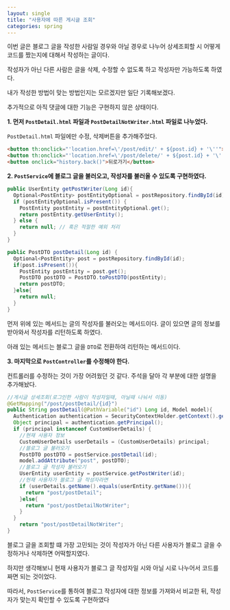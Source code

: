 ```yaml
---
layout: single
title: "사용자에 따른 게시글 조회"
categories: spring
---
```


이번 글은 블로그 글을 작성한 사람일 경우와 아닐 경우로 나누어 상세조회할 시 어떻게 코드를 짰는지에 대해서 작성하는 글이다. 

작성자가 아닌 다른 사람은 글을 삭제, 수정할 수 없도록 하고 작성자만 가능하도록 하였다.

내가 작성한 방법이 맞는 방법인지는 모르겠지만 일단 기록해보겠다.

추가적으로 아직 댓글에 대한 기능은 구현하지 않은 상태이다.

**1. 먼저 `PostDetail.html` 파일과 `PostDetailNotWriter.html` 파일로 나누었다.** 

`PostDetail.html` 파일에만 수정, 삭제버튼을 추가해주었다.

```html
<button th:onclick="'location.href=\'/post/edit/' + ${post.id} + '\''">수정하기</button>
<button th:onclick="'location.href=\'/post/delete/' + ${post.id} + '\''">삭제하기</button>
<button onclick="history.back()">뒤로가기</button>
```

**2. `PostService`에 블로그 글을 불러오고, 작성자를 불러올 수 있도록 구현하였다.**

```java
public UserEntity getPostWriter(Long id){
  Optional<PostEntity> postEntityOptional = postRepository.findById(id);
  if (postEntityOptional.isPresent()) {
    PostEntity postEntity = postEntityOptional.get();
    return postEntity.getUserEntity();
  } else {
    return null; // 혹은 적절한 예외 처리
  }
}

public PostDTO postDetail(Long id) {
  Optional<PostEntity> post = postRepository.findById(id);
  if(post.isPresent()){
    PostEntity postEntity = post.get();
    PostDTO postDTO = PostDTO.toPostDTO(postEntity);
    return postDTO;
  }else{
    return null;
  }
}
```

먼저 위에 있는 메서드는 글의 작성자를 불러오는 메서드이다. 글이 있으면 글의 정보를 받아와서 작성자를 리턴하도록 하였다.

아래 있는 메서드는 블로그 글을 `DTO`로 전환하여 리턴하는 메서드이다.

**3. 마지막으로 `PostController`를 수정해야 한다.**

컨트롤러를 수정하는 것이 가장 어려웠던 것 같다. 주석을 달아 각 부분에 대한 설명을 추가해놨다.

```java
//게시글 상세조회(로그인한 사람이 작성자일때, 아닐때 나눠서 이동)
@GetMapping("/post/postDetail/{id}")
public String postDetail(@PathVariable("id") Long id, Model model){
  Authentication authentication = SecurityContextHolder.getContext().getAuthentication();
  Object principal = authentication.getPrincipal();
  if (principal instanceof CustomUserDetails) {
    //현재 사용자 정보
    CustomUserDetails userDetails = (CustomUserDetails) principal;
    //블로그 글 불러오기
    PostDTO postDTO = postService.postDetail(id);
    model.addAttribute("post", postDTO);
    //블로그 글 작성자 불러오기
    UserEntity userEntity = postService.getPostWriter(id);
    //현재 사용자가 블로그 글 작성자라면
    if (userDetails.getName().equals(userEntity.getName())){
      return "post/postDetail";
    }else{
      return "post/postDetailNotWriter";
    }
  }
    return "post/postDetailNotWriter";
}
```

블로그 글을 조회할 떄 가장 고민되는 것이 작성자가 아닌 다른 사용자가 블로그 글을 수정하거나 삭제하면 어떡할지였다. 

하지만 생각해보니 현재 사용자가 블로그 글 작성자일 시와 아닐 시로 나누어서 코드를 짜면 되는 것이었다.

따라서, `PostService`를 통하여 블로그 작성자에 대한 정보를 가져와서 비교한 뒤, 작성자가 맞는지 확인할 수 있도록 구현하였다
